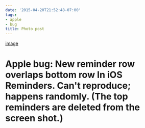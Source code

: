 ```yaml
---
date: '2015-04-20T21:52:48-07:00'
tags:
- apple
- bug
title: Photo post
---
```


[image](/img/2015-04-21-photo-post/1441ec23423709b71acddf5d39f3d7b3a227af593647339ceaac63a0b55b710d.jpg)

# Apple bug: New reminder row overlaps bottom row In iOS Reminders. Can't reproduce; happens randomly. (The top reminders are deleted from the screen shot.)
